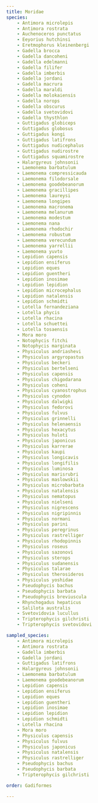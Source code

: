 ```yaml
---
title: Moridae
species:
    - Antimora microlepis
    - Antimora rostrata
    - Auchenoceros punctatus
    - Eeyorius hutchinsi
    - Eretmophorus kleinenbergi
    - Gadella brocca
    - Gadella dancoheni
    - Gadella edelmanni
    - Gadella filifer
    - Gadella imberbis
    - Gadella jordani
    - Gadella macrura
    - Gadella maraldi
    - Gadella molokaiensis
    - Gadella norops
    - Gadella obscurus
    - Gadella svetovidovi
    - Gadella thysthlon
    - Guttigadus globiceps
    - Guttigadus globosus
    - Guttigadus kongi
    - Guttigadus latifrons
    - Guttigadus nudicephalus
    - Guttigadus nudirostre
    - Guttigadus squamirostre
    - Halargyreus johnsonii
    - Laemonema barbatulum
    - Laemonema compressicauda
    - Laemonema filodorsale
    - Laemonema goodebeanorum
    - Laemonema gracillipes
    - Laemonema laureysi
    - Laemonema longipes
    - Laemonema macronema
    - Laemonema melanurum
    - Laemonema modestum
    - Laemonema nana
    - Laemonema rhodochir
    - Laemonema robustum
    - Laemonema verecundum
    - Laemonema yarrellii
    - Laemonema yuvto
    - Lepidion capensis
    - Lepidion ensiferus
    - Lepidion eques
    - Lepidion guentheri
    - Lepidion inosimae
    - Lepidion lepidion
    - Lepidion microcephalus
    - Lepidion natalensis
    - Lepidion schmidti
    - Lotella fernandeziana
    - Lotella phycis
    - Lotella rhacina
    - Lotella schuettei
    - Lotella tosaensis
    - Mora moro
    - Notophycis fitchi
    - Notophycis marginata
    - Physiculus andriashevi
    - Physiculus argyropastus
    - Physiculus beckeri
    - Physiculus bertelseni
    - Physiculus capensis
    - Physiculus chigodarana
    - Physiculus coheni
    - Physiculus cyanostrophus
    - Physiculus cynodon
    - Physiculus dalwigki
    - Physiculus fedorovi
    - Physiculus fulvus
    - Physiculus grinnelli
    - Physiculus helenaensis
    - Physiculus hexacytus
    - Physiculus huloti
    - Physiculus japonicus
    - Physiculus karrerae
    - Physiculus kaupi
    - Physiculus longicavis
    - Physiculus longifilis
    - Physiculus luminosa
    - Physiculus marisrubri
    - Physiculus maslowskii
    - Physiculus microbarbata
    - Physiculus natalensis
    - Physiculus nematopus
    - Physiculus nielseni
    - Physiculus nigrescens
    - Physiculus nigripinnis
    - Physiculus normani
    - Physiculus parini
    - Physiculus peregrinus
    - Physiculus rastrelliger
    - Physiculus rhodopinnis
    - Physiculus roseus
    - Physiculus sazonovi
    - Physiculus sterops
    - Physiculus sudanensis
    - Physiculus talarae
    - Physiculus therosideros
    - Physiculus yoshidae
    - Pseudophycis bachus
    - Pseudophycis barbata
    - Pseudophycis breviuscula
    - Rhynchogadus hepaticus
    - Salilota australis
    - Svetovidovia lucullus
    - Tripterophycis gilchristi
    - Tripterophycis svetovidovi

sampled_species:
    - Antimora microlepis
    - Antimora rostrata
    - Gadella imberbis
    - Gadella jordani
    - Guttigadus latifrons
    - Halargyreus johnsonii
    - Laemonema barbatulum
    - Laemonema goodebeanorum
    - Lepidion capensis
    - Lepidion ensiferus
    - Lepidion eques
    - Lepidion guentheri
    - Lepidion inosimae
    - Lepidion lepidion
    - Lepidion schmidti
    - Lotella rhacina
    - Mora moro
    - Physiculus capensis
    - Physiculus fulvus
    - Physiculus japonicus
    - Physiculus natalensis
    - Physiculus rastrelliger
    - Pseudophycis bachus
    - Pseudophycis barbata
    - Tripterophycis gilchristi

order: Gadiformes

---
```


